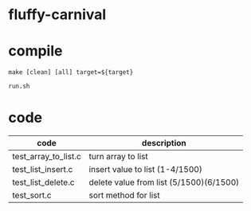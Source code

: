 # fluffy-carnival

# compile

```
make [clean] [all] target=${target}
```

```
run.sh
```

# code

|  code   | description  |
|  ----   | ----  |
| test_array_to_list.c   | turn array to list  |
| test_list_insert.c   | insert value to list (1-4/1500) |
| test_list_delete.c | delete value from list (5/1500)(6/1500) |
| test_sort.c | sort method for list |
